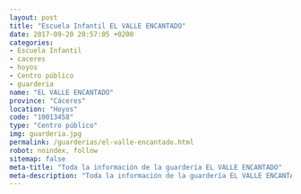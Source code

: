 ```yaml
---
layout: post
title: "Escuela Infantil EL VALLE ENCANTADO"
date: 2017-09-20 20:57:05 +0200
categories:
- Escuela Infantil
- caceres
- hoyos
- Centro público
- guarderia
name: "EL VALLE ENCANTADO"
province: "Cáceres"
location: "Hoyos"
code: "10013458"
type: "Centro público"
img: guarderia.jpg
permalink: /guarderias/el-valle-encantado.html
robot: noindex, follow
sitemap: false
meta-title: "Toda la información de la guardería EL VALLE ENCANTADO"
meta-description: "Toda la información de la guardería EL VALLE ENCANTADO"
---
```

